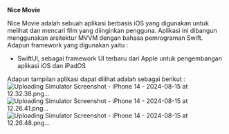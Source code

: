 **Nice Movie**

Nice Movie adalah sebuah aplikasi berbasis iOS yang digunakan untuk melihat dan mencari film yang diinginkan pengguna. Aplikasi ini dibangun menggunakan arsitektur MVVM dengan bahasa pemrograman Swift. Adapun framework yang digunakan yaitu : 
- SwiftUI, sebagai framework UI terbaru dari Apple untuk pengembangan aplikasi iOS dan iPadOS

Adapun tampilan aplikasi dapat dilihat adalah sebagai berikut :
![Uploading Simulator Screenshot - iPhone 14 - 2024-08-15 at 12.32.38.png…]()
![Uploading Simulator Screenshot - iPhone 14 - 2024-08-15 at 12.26.41.png…]()
![Uploading Simulator Screenshot - iPhone 14 - 2024-08-15 at 12.26.48.png…]()
